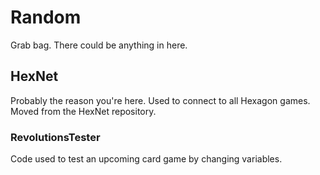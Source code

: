 # Random
Grab bag. There could be anything in here.
## HexNet
Probably the reason you're here. Used to connect to all Hexagon games. Moved from the HexNet repository.  
### RevolutionsTester
Code used to test an upcoming card game by changing variables.
